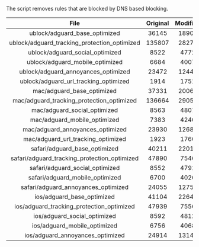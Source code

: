 The script removes rules that are blocked by DNS based blocking.


| File | Original | Modified |
|:----:|:-----:|:-----:|
| ublock/adguard_base_optimized | 36145 | 18904 |
| ublock/adguard_tracking_protection_optimized | 135807 | 28274 |
| ublock/adguard_social_optimized | 8522 | 4772 |
| ublock/adguard_mobile_optimized | 6684 | 4007 |
| ublock/adguard_annoyances_optimized | 23472 | 12447 |
| ublock/adguard_url_tracking_optimized | 1914 | 1751 |
| mac/adguard_base_optimized | 37331 | 20065 |
| mac/adguard_tracking_protection_optimized | 136664 | 29052 |
| mac/adguard_social_optimized | 8563 | 4807 |
| mac/adguard_mobile_optimized | 7383 | 4240 |
| mac/adguard_annoyances_optimized | 23930 | 12682 |
| mac/adguard_url_tracking_optimized | 1923 | 1760 |
| safari/adguard_base_optimized | 40211 | 22018 |
| safari/adguard_tracking_protection_optimized | 47890 | 7546 |
| safari/adguard_social_optimized | 8552 | 4791 |
| safari/adguard_mobile_optimized | 6700 | 4026 |
| safari/adguard_annoyances_optimized | 24055 | 12755 |
| ios/adguard_base_optimized | 41104 | 22642 |
| ios/adguard_tracking_protection_optimized | 47939 | 7556 |
| ios/adguard_social_optimized | 8592 | 4812 |
| ios/adguard_mobile_optimized | 6756 | 4068 |
| ios/adguard_annoyances_optimized | 24914 | 13147 |